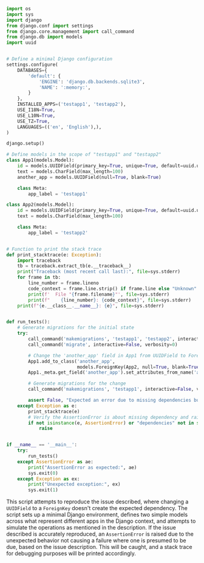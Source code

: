 ```python
import os
import sys
import django
from django.conf import settings
from django.core.management import call_command
from django.db import models
import uuid


# Define a minimal Django configuration
settings.configure(
    DATABASES={
        'default': {
            'ENGINE': 'django.db.backends.sqlite3',
            'NAME': ':memory:',
        }
    },
    INSTALLED_APPS=('testapp1', 'testapp2'),
    USE_I18N=True,
    USE_L10N=True,
    USE_TZ=True,
    LANGUAGES=(('en', 'English'),),
)

django.setup()

# Define models in the scope of "testapp1" and "testapp2"
class App1(models.Model):
    id = models.UUIDField(primary_key=True, unique=True, default=uuid.uuid4, editable=False)
    text = models.CharField(max_length=100)
    another_app = models.UUIDField(null=True, blank=True)

    class Meta:
        app_label = 'testapp1'

class App2(models.Model):
    id = models.UUIDField(primary_key=True, unique=True, default=uuid.uuid4, editable=False)
    text = models.CharField(max_length=100)

    class Meta:
        app_label = 'testapp2'


# Function to print the stack trace
def print_stacktrace(e: Exception):
    import traceback
    tb = traceback.extract_tb(e.__traceback__)
    print("Traceback (most recent call last):", file=sys.stderr)
    for frame in tb:
        line_number = frame.lineno
        code_context = frame.line.strip() if frame.line else "Unknown"
        print(f'  File "{frame.filename}"', file=sys.stderr)
        print(f"    {line_number}: {code_context}", file=sys.stderr)
    print(f"{e.__class__.__name__}: {e}", file=sys.stderr)


def run_tests():
    # Generate migrations for the initial state
    try:
        call_command('makemigrations', 'testapp1', 'testapp2', interactive=False, verbosity=0)
        call_command('migrate', interactive=False, verbosity=0)

        # Change the 'another_app' field in App1 from UUIDField to ForeignKey
        App1.add_to_class('another_app',
                          models.ForeignKey(App2, null=True, blank=True, on_delete=models.SET_NULL))
        App1._meta.get_field('another_app').set_attributes_from_name('another_app')

        # Generate migrations for the change
        call_command('makemigrations', 'testapp1', interactive=False, verbosity=0)

        assert False, "Expected an error due to missing dependencies but none was raised."
    except Exception as e:
        print_stacktrace(e)
        # Verify the AssertionError is about missing dependency and raise if not
        if not isinstance(e, AssertionError) or "dependencies" not in str(e):
            raise


if __name__ == '__main__':
    try:
        run_tests()
    except AssertionError as ae:
        print("AssertionError as expected:", ae)
        sys.exit(0)
    except Exception as ex:
        print("Unexpected exception:", ex)
        sys.exit(1)
```

This script attempts to reproduce the issue described, where changing a `UUIDField` to a `ForeignKey` doesn't create the expected dependency. The script sets up a minimal Django environment, defines two simple models across what represent different apps in the Django context, and attempts to simulate the operations as mentioned in the description. If the issue described is accurately reproduced, an `AssertionError` is raised due to the unexpected behavior not causing a failure where one is presumed to be due, based on the issue description. This will be caught, and a stack trace for debugging purposes will be printed accordingly.